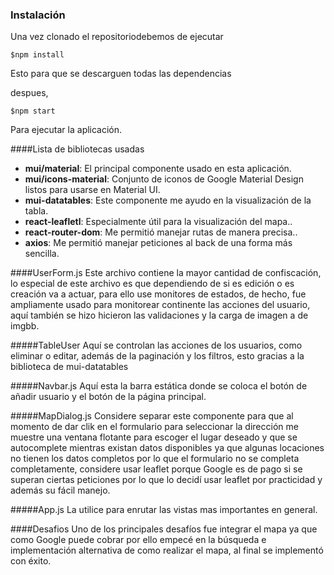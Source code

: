 ### Instalación

Una vez clonado el repositoriodebemos de ejecutar

`$npm install `

Esto para que se descarguen todas las dependencias 

despues, 

`$npm start`

Para ejecutar la aplicación.

####Lista de bibliotecas usadas
                
+ **mui/material**:  El principal componente usado en esta aplicación. 
+ **mui/icons-material**:  Conjunto de iconos de Google Material Design listos para usarse en Material UI.
+ **mui-datatables**:  Este componente me ayudo en la visualización de la tabla.
+ **react-leafletl**: Especialmente útil para la visualización del mapa..
+ **react-router-dom**:  Me permitió manejar rutas de manera precisa..
+ **axios**:  Me permitió manejar peticiones al back de una forma más sencilla.


####UserForm.js
Este archivo contiene la mayor cantidad de confiscación, lo especial de este archivo es que dependiendo de si es edición o es creación va a actuar, para ello use monitores de estados, de hecho, fue ampliamente usado para monitorear continente las acciones del usuario, aquí también se hizo hicieron las validaciones y la carga de imagen a de imgbb.

#####TableUser
Aquí se controlan las acciones de los usuarios, como eliminar o editar, además de la paginación y los filtros, esto gracias a la biblioteca de mui-datatables

#####Navbar.js
Aquí esta la barra estática donde se coloca el botón de añadir usuario y el botón de la página principal.

#####MapDialog.js
Considere separar este componente para que al momento de dar clik en el formulario para seleccionar la dirección me muestre una ventana flotante para escoger el lugar deseado y que se autocomplete mientras existan datos disponibles ya que algunas locaciones no tienen los datos completos por lo que el formulario no se completa completamente, considere usar leaflet porque Google es de pago si se superan ciertas peticiones por lo que lo decidí usar leaflet por practicidad y además su fácil manejo.

#####App.js 
La utilice para enrutar las vistas mas importantes en general.




####Desafios
Uno de los principales desafíos fue integrar el mapa ya que como Google puede cobrar por ello empecé en la búsqueda e implementación alternativa de como realizar el mapa, al final se implementó con éxito.






